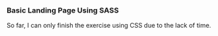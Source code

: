 ### Basic Landing Page Using SASS
So far, I can only finish the exercise using CSS due to the lack of time.
